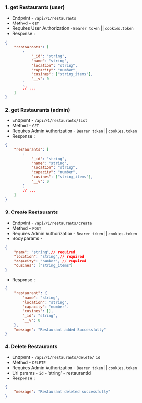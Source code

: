 ### 1. get Restaurants (user)
- Endpoint - `/api/v1/restaurants`
- Method - `GET`
- Requires User Authorization - `Bearer token` || `cookies.token`
- Response :

```json
{
    "restaurants": [
        {
            "_id": "string",
            "name": "string",
            "location": "string",
            "capacity": "number",
            "cusines": ["string_items"],
            "__v": 0
        }
        // ...
    ]
}
```

### 2. get Restaurants (admin)
- Endpoint - `/api/v1/restaurants/list`
- Method - `GET`
- Requires Admin Authorization - `Bearer token` || `cookies.token`
- Response :

```json
{
    "restaurants": [
        {
            "_id": "string",
            "name": "string",
            "location": "string",
            "capacity": "number",
            "cusines": ["string_items"],
            "__v": 0
        }
        // ...
    ]
}
```

### 3. Create Restaurants
- Endpoint - `/api/v1/restaurants/create`
- Method - `POST`
- Requires Admin Authorization - `Bearer token` || `cookies.token`
- Body params -

```json
{
    "name": "string",// required
    "location": "string",// required
    "capacity": "number", // required
    "cusines": ["string_items"]
}
```

- Response :

```json
{
    "restaurant": {
        "name": "string",
        "location": "string",
        "capacity": "number",
        "cusines": [],
        "_id": "string",
        "__v": 0
    },
    "message": "Restaurant added Successfully"
}
```

### 4. Delete Restaurants
- Endpoint - `/api/v1/restaurants/delete/:id`
- Method - `DELETE`
- Requires Admin Authorization - `Bearer token` || `cookies.token`
- Url params - `id` - 'string' - restaurantId
- Response :

```json
{
    "message": "Restaurant deleted successfully"
}
```
